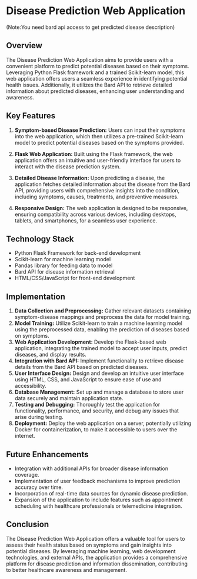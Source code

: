 # Disease Prediction Web Application
(Note:You need bard api access to get predicted disease description)
## Overview
The Disease Prediction Web Application aims to provide users with a convenient platform to predict potential diseases based on their symptoms. Leveraging Python Flask framework and a trained Scikit-learn model, this web application offers users a seamless experience in identifying potential health issues. Additionally, it utilizes the Bard API to retrieve detailed information about predicted diseases, enhancing user understanding and awareness.

## Key Features

1. **Symptom-based Disease Prediction:** Users can input their symptoms into the web application, which then utilizes a pre-trained Scikit-learn model to predict potential diseases based on the symptoms provided.

2. **Flask Web Application:** Built using the Flask framework, the web application offers an intuitive and user-friendly interface for users to interact with the disease prediction system.

3. **Detailed Disease Information:** Upon predicting a disease, the application fetches detailed information about the disease from the Bard API, providing users with comprehensive insights into the condition, including symptoms, causes, treatments, and preventive measures.

5. **Responsive Design:** The web application is designed to be responsive, ensuring compatibility across various devices, including desktops, tablets, and smartphones, for a seamless user experience.

## Technology Stack

- Python Flask Framework for back-end development
- Scikit-learn for machine learning model
- Pandas library for feeding data to model
- Bard API for disease information retrieval
- HTML/CSS/JavaScript for front-end development


## Implementation

1. **Data Collection and Preprocessing:** Gather relevant datasets containing symptom-disease mappings and preprocess the data for model training.
2. **Model Training:** Utilize Scikit-learn to train a machine learning model using the preprocessed data, enabling the prediction of diseases based on symptoms.
3. **Web Application Development:** Develop the Flask-based web application, integrating the trained model to accept user inputs, predict diseases, and display results.
4. **Integration with Bard API:** Implement functionality to retrieve disease details from the Bard API based on predicted diseases.
5. **User Interface Design:** Design and develop an intuitive user interface using HTML, CSS, and JavaScript to ensure ease of use and accessibility.
6. **Database Management:** Set up and manage a database to store user data securely and maintain application state.
7. **Testing and Debugging:** Thoroughly test the application for functionality, performance, and security, and debug any issues that arise during testing.
8. **Deployment:** Deploy the web application on a server, potentially utilizing Docker for containerization, to make it accessible to users over the internet.

## Future Enhancements

- Integration with additional APIs for broader disease information coverage.
- Implementation of user feedback mechanisms to improve prediction accuracy over time.
- Incorporation of real-time data sources for dynamic disease prediction.
- Expansion of the application to include features such as appointment scheduling with healthcare professionals or telemedicine integration.

## Conclusion

The Disease Prediction Web Application offers a valuable tool for users to assess their health status based on symptoms and gain insights into potential diseases. By leveraging machine learning, web development technologies, and external APIs, the application provides a comprehensive platform for disease prediction and information dissemination, contributing to better healthcare awareness and management.
